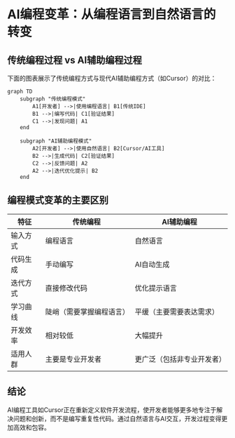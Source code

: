 # AI编程变革：从编程语言到自然语言的转变

## 传统编程过程 vs AI辅助编程过程

下面的图表展示了传统编程方式与现代AI辅助编程方式（如Cursor）的对比：

```mermaid
graph TD
    subgraph "传统编程模式"
        A1[开发者] -->|使用编程语言| B1[传统IDE]
        B1 -->|编写代码| C1[验证结果]
        C1 -->|发现问题| A1
    end
    
    subgraph "AI辅助编程模式"
        A2[开发者] -->|使用自然语言| B2[Cursor/AI工具]
        B2 -->|生成代码| C2[验证结果]
        C2 -->|反馈问题| A2
        A2 -->|迭代优化提示| B2
    end
```

## 编程模式变革的主要区别

| 特征 | 传统编程 | AI辅助编程 |
|------|---------|-----------|
| 输入方式 | 编程语言 | 自然语言 |
| 代码生成 | 手动编写 | AI自动生成 |
| 迭代方式 | 直接修改代码 | 优化提示语言 |
| 学习曲线 | 陡峭（需要掌握编程语言） | 平缓（主要需要表达需求） |
| 开发效率 | 相对较低 | 大幅提升 |
| 适用人群 | 主要是专业开发者 | 更广泛（包括非专业开发者） |

## 结论

AI编程工具如Cursor正在重新定义软件开发流程，使开发者能够更多地专注于解决问题和创新，而不是编写重复性代码。通过自然语言与AI交互，开发过程变得更加高效和包容。 